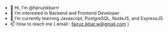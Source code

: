 - 👋 Hi, I’m @fairuzikbarrr
- 👀 I’m interested in Backend and Frontend Developer
- 🌱 I’m currently learning Javascript, PostgreSQL, NodeJS, and ExpressJS
- 📫 How to reach me { email : fairuz.ikbar.w@gmail.com }

<!---
fairuzikbarrr/fairuzikbarrr is a ✨ special ✨ repository because its `README.md` (this file) appears on your GitHub profile.
You can click the Preview link to take a look at your changes.
--->
